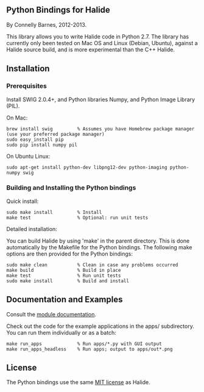 Python Bindings for Halide
--------------------------

By Connelly Barnes, 2012-2013.

This library allows you to write Halide code in Python 2.7. The library has currently only been tested on Mac OS
and Linux (Debian, Ubuntu), against a Halide source build, and is more experimental than the C++ Halide.

Installation
------------

### Prerequisites

Install SWIG 2.0.4+, and Python libraries Numpy, and Python Image Library (PIL).

On Mac:

    brew install swig         % Assumes you have Homebrew package manager (use your preferred package manager)
    sudo easy_install pip
    sudo pip install numpy pil

On Ubuntu Linux:

    sudo apt-get install python-dev libpng12-dev python-imaging python-numpy swig

### Building and Installing the Python bindings

Quick install:

    sudo make install         % Install
    make test                 % Optional: run unit tests

Detailed installation:

You can build Halide by using 'make' in the parent directory. This is done automatically by the Makefile for the Python bindings. The following make options are then provided for the Python bindings:

    sudo make clean           % Clean in case any problems occurred
    make build                % Build in place
    make test                 % Run unit tests
    sudo make install         % Build and install

Documentation and Examples
--------------------------

Consult the [module documentation](http://connellybarnes.com/documents/halide/).

Check out the code for the example applications in the apps/ subdirectory. You can run them individually or as a batch:

    make run_apps             % Run apps/*.py with GUI output 
    make run_apps_headless    % Run apps; output to apps/out*.png

License
-------

The Python bindings use the same [MIT license](https://github.com/halide/Halide/blob/master/LICENSE.txt) as Halide.
